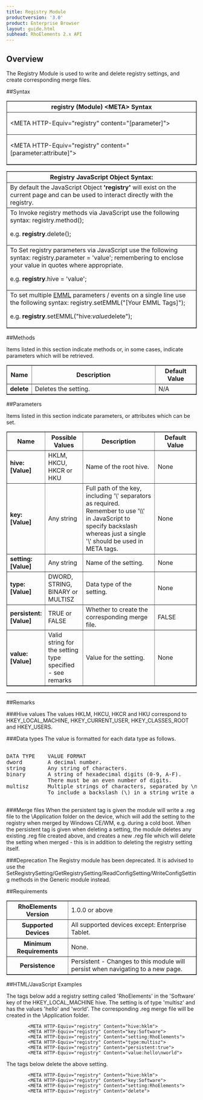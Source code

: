 ```yaml
---
title: Registry Module
productversion: '3.0'
product: Enterprise Browser
layout: guide.html
subhead: RhoElements 2.x API
---
```


## Overview
The Registry Module is used to write and delete registry settings, and create corresponding merge files.

##Syntax
<table class="facelift" style="width:100%" border="1" padding="5px"> <tr><th class="tableHeading">registry (Module) &lt;META&gt; Syntax
</th></tr><tr><td class="clsSyntaxCells clsOddRow"><p>&lt;META HTTP-Equiv="registry" content="[parameter]"&gt;</p></td></tr><tr><td class="clsSyntaxCells clsEvenRow"><p>&lt;META HTTP-Equiv="registry" content="[parameter:attribute]"&gt;</p></td></tr></table>
<table class="facelift" style="width:100%" border="1" padding="5px"> <tr><th class="tableHeading">Registry JavaScript Object Syntax:</th></tr><tr><td class="clsSyntaxCells clsOddRow">
By default the JavaScript Object <b>'registry'</b> will exist on the current page and can be used to interact directly with the registry.
</td></tr><tr><td class="clsSyntaxCells clsEvenRow">
To Invoke registry methods via JavaScript use the following syntax: registry.method();
<P />e.g. <b>registry</b>.delete();
</td></tr><tr><td class="clsSyntaxCells clsOddRow">
To Set registry parameters via JavaScript use the following syntax: registry.parameter = 'value'; remembering to enclose your value in quotes where appropriate.  
<P />e.g. <b>registry</b>.hive = 'value';
</td></tr><tr><td class="clsSyntaxCells clsEvenRow">							
To set multiple <a href="/rhoelements/EMMLOverview">EMML</a> parameters / events on a single line use the following syntax: registry.setEMML("[Your EMML Tags]");
<P />
e.g. <b>registry</b>.setEMML("hive:<i>value</i>delete");							
</td></tr></table>


##Methods


Items listed in this section indicate methods or, in some cases, indicate parameters which will be retrieved.

<table class="facelift" style="width:100%" border="1" padding="5px"> <col width="10%" /><col width="68%" /><col width="22%" /><tr><th class="tableHeading">Name</th><th class="tableHeading">Description</th><th class="tableHeading">Default Value</th></tr><tr><td class="clsSyntaxCells clsOddRow"><b>delete</b></td><td class="clsSyntaxCells clsOddRow">Deletes the setting.</td><td class="clsSyntaxCells clsOddRow">
N/A
</td></tr></table>


##Parameters


Items listed in this section indicate parameters, or attributes which can be set.
<table class="facelift" style="width:100%" border="1" padding="5px"> <col width="20%" /><col width="20%" /><col width="38%" /><col width="22%" /><tr><th class="tableHeading">Name</th><th class="tableHeading">Possible Values</th><th class="tableHeading">Description</th><th class="tableHeading">Default Value</th></tr><tr><td class="clsSyntaxCells clsOddRow"><b>hive:[Value]
</b></td><td class="clsSyntaxCells clsOddRow">HKLM, HKCU, HKCR or HKU</td><td class="clsSyntaxCells clsOddRow">Name of the root hive.</td><td class="clsSyntaxCells clsOddRow">None</td></tr><tr><td class="clsSyntaxCells clsEvenRow"><b>key:[Value]
</b></td><td class="clsSyntaxCells clsEvenRow">Any string</td><td class="clsSyntaxCells clsEvenRow">Full path of the key, including '\' separators as required.  Remember to use '\\' in JavaScript to specify backslash whereas just a single '\' should be used in META tags.</td><td class="clsSyntaxCells clsEvenRow">None</td></tr><tr><td class="clsSyntaxCells clsOddRow"><b>setting:[Value]
</b></td><td class="clsSyntaxCells clsOddRow">Any string</td><td class="clsSyntaxCells clsOddRow">Name of the setting.</td><td class="clsSyntaxCells clsOddRow">None</td></tr><tr><td class="clsSyntaxCells clsEvenRow"><b>type:[Value]
</b></td><td class="clsSyntaxCells clsEvenRow">DWORD, STRING, BINARY or MULTISZ</td><td class="clsSyntaxCells clsEvenRow">Data type of the setting.</td><td class="clsSyntaxCells clsEvenRow">None</td></tr><tr><td class="clsSyntaxCells clsOddRow"><b>persistent:[Value]
</b></td><td class="clsSyntaxCells clsOddRow">TRUE or FALSE</td><td class="clsSyntaxCells clsOddRow">Whether to create the corresponding merge file.</td><td class="clsSyntaxCells clsOddRow">FALSE</td></tr><tr><td class="clsSyntaxCells clsEvenRow"><b>value:[Value]
</b></td><td class="clsSyntaxCells clsEvenRow">Valid string for the setting type specified - see remarks</td><td class="clsSyntaxCells clsEvenRow">Value for the setting.</td><td class="clsSyntaxCells clsEvenRow">None</td></tr></table>
<table class="facelift" style="width:100%" border="1" padding="5px"> <col width="78%" /><col width="8%" /><col width="1%" /><col width="5%" /><col width="1%" /><col width="5%" /><col width="2%" /></table>




##Remarks


###Hive values
The values HKLM, HKCU, HKCR and HKU correspond to HKEY_LOCAL_MACHINE, HKEY_CURRENT_USER, HKEY_CLASSES_ROOT and HKEY_USERS.


###Data types
The value is formatted for each data type as follows.

<pre>

DATA TYPE    VALUE FORMAT
dword        A decimal number.
string       Any string of characters.
binary       A string of hexadecimal digits (0-9, A-F).
             There must be an even number of digits.
multisz      Multiple strings of characters, separated by \n.
             To include a backslash (\) in a string write a double backslash (\\).
      </pre>


###Merge files
When the persistent tag is given the module will write a .reg file to the \Application folder on the device, which will add the setting to the registry when merged by Windows CE/WM, e.g. during a cold boot. When the persistent tag is given when deleting a setting, the module deletes any existing .reg file created above, and creates a new .reg file which will delete the setting when merged - this is in addition to deleting the registry setting itself.


###Deprecation
The Registry module has been deprecated. It is advised to use the SetRegistrySetting/GetRegistrySetting/ReadConfigSetting/WriteConfigSetting methods in the Generic module instead.




##Requirements

<table class="facelift" style="width:100%" border="1" padding="5px"> <tr><th class="tableHeading">RhoElements Version</th><td class="clsSyntaxCell clsEvenRow">1.0.0 or above
</td></tr><tr><th class="tableHeading">Supported Devices</th><td class="clsSyntaxCell clsOddRow">All supported devices except: Enterprise Tablet.</td></tr><tr><th class="tableHeading">Minimum Requirements</th><td class="clsSyntaxCell clsOddRow">None.</td></tr><tr><th class="tableHeading">Persistence</th><td class="clsSyntaxCell clsEvenRow">Persistent - Changes to this module will persist when navigating to a new page.</td></tr></table>


##HTML/JavaScript Examples

The tags below add a registry setting called 'RhoElements' in the 'Software' key of the HKEY_LOCAL_MACHINE hive. The setting is of type 'multisz' and has the values 'hello' and 'world'. The corresponding .reg merge file will be created in the \Application folder.

	        <META HTTP-Equiv="registry" Content="hive:hklm">
	        <META HTTP-Equiv="registry" Content="key:Software">
	        <META HTTP-Equiv="registry" Content="setting:RhoElements">
	        <META HTTP-Equiv="registry" Content="type:multisz">
	        <META HTTP-Equiv="registry" Content="persistent:true">
	        <META HTTP-Equiv="registry" Content="value:hello\nworld">
	      
The tags below delete the above setting.

	        <META HTTP-Equiv="registry" Content="hive:hklm">
	        <META HTTP-Equiv="registry" Content="key:Software">
	        <META HTTP-Equiv="registry" Content="setting:RhoElements">
	        <META HTTP-Equiv="registry" Content="delete">
	      





